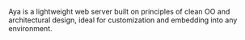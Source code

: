 Aya is a lightweight web server built on principles of clean OO and architectural design, ideal for customization and embedding into any environment.